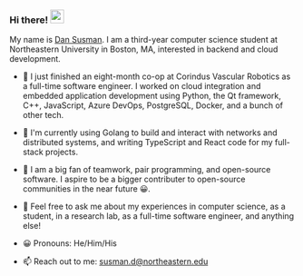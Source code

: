 ### Hi there! <img src="https://user-images.githubusercontent.com/56033661/129413109-17990938-5c37-4102-8447-219ad91bc5ba.gif" width="24px" alt="wave">


My name is [Dan Susman](https://dansusman.dev). I am a third-year computer science student at Northeastern University in Boston, MA, interested in backend and cloud development.

- 🔭 I just finished an eight-month co-op at Corindus Vascular Robotics as a full-time software engineer. I worked on cloud integration and embedded application development using Python, the Qt framework, C++, JavaScript, Azure DevOps, PostgreSQL, Docker, and a bunch of other tech.

- 🌱 I'm currently using Golang to build and interact with networks and distributed systems, and writing TypeScript and React code for my full-stack projects.

- 👯 I am a big fan of teamwork, pair programming, and open-source software. I aspire to be a bigger contributer to open-source communities in the near future 😀.

- 💬 Feel free to ask me about my experiences in computer science, as a student, in a research lab, as a full-time software engineer, and anything else!

- 😀 Pronouns: He/Him/His

- 📫 Reach out to me: susman.d@northeastern.edu
